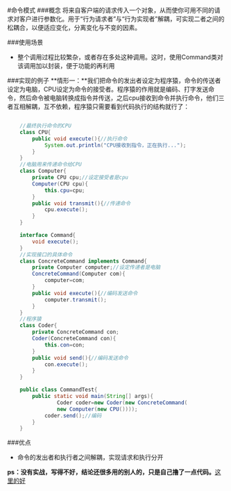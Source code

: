 #命令模式
###概念
将来自客户端的请求传入一个对象，从而使你可用不同的请求对客户进行参数化。用于“行为请求者”与“行为实现者”解耦，可实现二者之间的松耦合，以便适应变化，分离变化与不变的因素。

###使用场景
- 整个调用过程比较繁杂，或者存在多处这种调用。这时，使用Command类对该调用加以封装，便于功能的再利用

###实现的例子
**情形一：**我们把命令的发出者设定为程序猿，命令的传送者设定为电脑，CPU设定为命令的接受者。程序猿的作用就是编码、打字发送命令，然后命令被电脑转换成指令并传送，之后cpu接收到命令并执行命令，他们三者互相解耦，互不依赖，程序猿只需要看到代码执行的结构就行了：

```java

	//最终执行命令的CPU
    class CPU{
    	public void execute(){//执行命令
    		System.out.println("CPU接收到指令，正在执行...");
    	}
    }
    //电脑用来传递命令给CPU
    class Computer{
    	private CPU cpu;//设定接受者是cpu
    	Computer(CPU cpu){
    		this.cpu=cpu;
    	}
    	public void transmit(){//传递命令
    		cpu.execute();
    	}
    }

    interface Command{
    	void execute();
    }
	//实现接口的具体命令
	class ConcreteCommand implements Command{
		private Computer computer;//设定传递者是电脑
	    ConcreteCommand(Computer com){
        	computer=com;
    	}
    	public void execute(){//编码发送命令
	        computer.transmit();
	    }
	}
	//程序猿
	class Coder{
		private ConcreteCommand con;
		Coder(ConcreteCommand con){
			this.con=con;
		}
		public void send(){//编码发送命令
			con.execute();
		}
	}

	public class CommandTest{
		public static void main(String[] args){
				Coder coder=new Coder(new ConcreteCommand(
				new Computer(new CPU())));
			coder.send();//编码
		}
	}

```

###优点
- 命令的发出者和执行者之间解耦，实现请求和执行分开


**ps：没有实战，写得不好，结论还很多用的别人的，只是自己撸了一点代码。**[这里的好](https://github.com/simple-android-framework-exchange/android_design_patterns_analysis/tree/master/command/lijunhuayc)